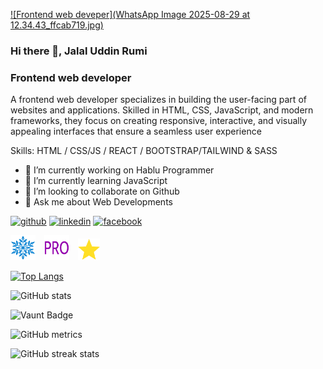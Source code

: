 
[![Frontend web deveper](WhatsApp Image 2025-08-29 at 12.34.43_ffcab719.jpg)](https://drive.google.com/file/d/10CvpAwFEmmdLIq5z9CpP4lL-YA8QR2nV/view?usp=sharing)

### Hi there 👋, Jalal Uddin Rumi
### Frontend web developer


A frontend web developer specializes in building the user-facing part of websites and applications. Skilled in HTML, CSS, JavaScript, and modern frameworks, they focus on creating responsive, interactive, and visually appealing interfaces that ensure a seamless user experience

Skills:  HTML / CSS/JS / REACT / BOOTSTRAP/TAILWIND & SASS

- 🔭 I’m currently working on Hablu Programmer  
- 🌱 I’m currently learning JavaScript  
- 👯 I’m looking to collaborate on Github 
- 💬 Ask me about Web Developments  


[<img src='https://cdn.jsdelivr.net/npm/simple-icons@3.0.1/icons/github.svg' alt='github' height='40'>](https://github.com/Jibon-456798)  [<img src='https://cdn.jsdelivr.net/npm/simple-icons@3.0.1/icons/linkedin.svg' alt='linkedin' height='40'>](https://www.linkedin.com/in/Jalal_902374/)  [<img src='https://cdn.jsdelivr.net/npm/simple-icons@3.0.1/icons/facebook.svg' alt='facebook' height='40'>](https://www.facebook.com/Jalal-902374)  

<a href='https://archiveprogram.github.com/'><img src='https://raw.githubusercontent.com/acervenky/animated-github-badges/master/assets/acbadge.gif' width='40' height='40'></a> <a href='https://github.com/pricing'><img src='https://raw.githubusercontent.com/acervenky/animated-github-badges/master/assets/pro.gif' width='40' height='40'></a> <a href='https://stars.github.com/'><img src='https://raw.githubusercontent.com/acervenky/animated-github-badges/master/assets/starbadge.gif' width='35' height='35'></a> 

[![Top Langs](https://github-readme-stats.vercel.app/api/top-langs/?username=Jibon-456798)](https://github.com/anuraghazra/github-readme-stats)

![GitHub stats](https://github-readme-stats.vercel.app/api?username=Jibon-456798&show_icons=true&count_private=true)  

![Vaunt Badge](https://api.vaunt.dev/v1/github/entities/Jibon-456798/contributions?format=svg&private=true)  

![GitHub metrics](https://metrics.lecoq.io/Jibon-456798)  

![GitHub streak stats](https://streak-stats.demolab.com/?user=Jibon-456798)  



